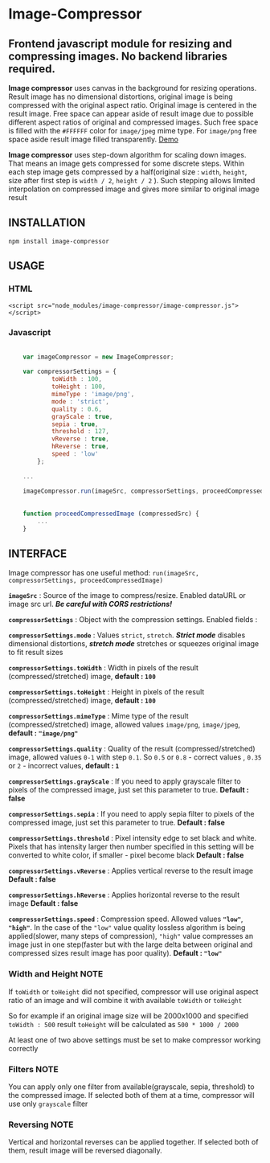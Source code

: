 # Image-Compressor

## Frontend javascript module for resizing and compressing images. No backend libraries required.

**Image compressor** uses canvas in the background for resizing operations. Result image has no dimensional distortions, original image is being compressed with the original aspect ratio. 
Original image is centered in the result image. Free space can appear aside of result image due to possible different aspect ratios of original and compressed images. 
Such free space is filled with the `#FFFFFF` color for `image/jpeg` mime type. For `image/png` free space aside result image filled transparently.
[Demo](http://powerbot15.github.io/image-compressor/)

**Image compressor** uses step-down algorithm for scaling down images. That means an image gets compressed for some discrete steps. Within each step image gets compressed by a half(original size : `width`, `height`, size after first step is `width / 2`, `height / 2` ). Such stepping allows limited interpolation on compressed image and gives more similar to original image result

## INSTALLATION

    npm install image-compressor

## USAGE

### HTML

    <script src="node_modules/image-compressor/image-compressor.js"></script>
    
### Javascript

```javascript
    
    var imageCompressor = new ImageCompressor;
    
    var compressorSettings = {
            toWidth : 100,
            toHeight : 100,
            mimeType : 'image/png',
            mode : 'strict',
            quality : 0.6,
            grayScale : true,
            sepia : true,
            threshold : 127,
            vReverse : true,
            hReverse : true,
            speed : 'low'
        };
    
    ...
    
    imageCompressor.run(imageSrc, compressorSettings, proceedCompressedImage);
    
    
    function proceedCompressedImage (compressedSrc) {
        ...
    }

```


## INTERFACE

  Image compressor has one useful method: `run(imageSrc, compressorSettings, proceedCompressedImage)`
  
  **`imageSrc`** : Source of the image to compress/resize. Enabled dataURL or image src url. ***Be careful with CORS restrictions!*** 
  
  
  **`compressorSettings`** : Object with the compression settings. Enabled fields : 
  
  
  **`compressorSettings.mode`** : Values `strict`, `stretch`. **_Strict mode_** disables dimensional distortions, **_stretch mode_** stretches or squeezes original image to fit result sizes
  
  
  **`compressorSettings.toWidth`** : Width in pixels of the result (compressed/stretched) image, **default : `100`**
  
  
  **`compressorSettings.toHeight`** : Height in pixels of the result (compressed/stretched) image, **default : `100`**
  
  
  **`compressorSettings.mimeType`** : Mime type of the result (compressed/stretched) image, allowed values `image/png`, `image/jpeg`, **default : `"image/png"`**  
  
  
  **`compressorSettings.quality`** : Quality of the result (compressed/stretched) image, allowed values `0-1` with step `0.1`. So `0.5` or `0.8` - correct values , `0.35` or `2` - incorrect values, **default : `1`**
  
  **`compressorSettings.grayScale`** : If you need to apply grayscale filter to pixels of the compressed image, just set this parameter to true. **Default : false**
  
  **`compressorSettings.sepia`** : If you need to apply sepia filter to pixels of the compressed image, just set this parameter to true. **Default : false**
  
  **`compressorSettings.threshold`** : Pixel intensity edge to set black and white. Pixels that has intensity larger then number specified in this setting will be converted to white color, if smaller - pixel become black **Default : false**
  
  **`compressorSettings.vReverse`** : Applies vertical reverse to the result image **Default : false**
  
  **`compressorSettings.hReverse`** : Applies horizontal reverse to the result image **Default : false**
  
  **`compressorSettings.speed`** : Compression speed. Allowed values **`"low"`**, **`"high"`**. In the case of the `"low"` value quality lossless algorithm is being applied(slower, many steps of compression), `"high"` value compresses an image just in one step(faster but with the large delta between original and compressed sizes result image has poor quality). **Default : `"low"`**     

### Width and Height NOTE

If `toWidth` or `toHeight` did not specified, compressor will use original aspect ratio of an image and will combine it with available `toWidth` or `toHeight`

So for example if an original image size will be 2000x1000 and specified `toWidth : 500` result `toHeight` will be calculated as `500 * 1000 / 2000`
  
At least one of two above settings must be set to make compressor working correctly
  
### Filters NOTE
  
You can apply only one filter from available(grayscale, sepia, threshold) to the compressed image. If selected both of them at a time, compressor will use only `grayscale` filter
   
### Reversing NOTE

Vertical and horizontal reverses can be applied together. If selected both of them, result image will be reversed diagonally.   
   